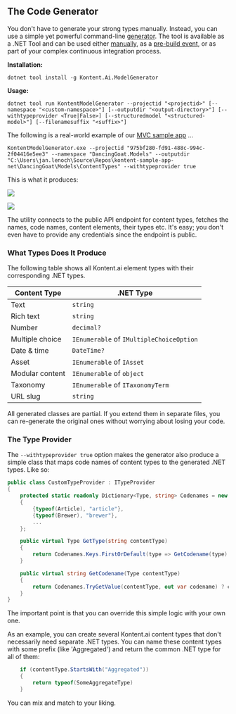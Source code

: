 ## The Code Generator
You don't have to generate your strong types manually. Instead, you can use a simple yet powerful command-line [generator](https://github.com/kontent-ai/model-generator-net). The tool is available as a .NET Tool and can be used either [manually](https://github.com/kontent-ai/boilerplate-net/blob/7267e647ab84df56e174a1ba76a65a948050cf34/src/content/Kontent.Ai.Boilerplate/Tools/GenerateModels.ps1#L3), as a [pre-build event](https://github.com/kontent-ai/boilerplate-net/blob/7267e647ab84df56e174a1ba76a65a948050cf34/src/content/Kontent.Ai.Boilerplate/Kontent.Ai.Boilerplate.csproj#L37-L50), or as part of your complex continuous integration process.

**Installation:**

`dotnet tool install -g Kontent.Ai.ModelGenerator`

**Usage:**

`dotnet tool run KontentModelGenerator --projectid "<projectid>" [--namespace "<custom-namespace>"] [--outputdir "<output-directory>"] [--withtypeprovider <True|False>] [--structuredmodel "<structured-model>"] [--filenamesuffix "<suffix>"]`

The following is a real-world example of our [MVC sample app](https://github.com/kontent-ai/sample-app-net/) …

`KontentModelGenerator.exe --projectid "975bf280-fd91-488c-994c-2f04416e5ee3" --namespace "DancingGoat.Models" --outputdir "C:\Users\jan.lenoch\Source\Repos\kontent-sample-app-net\DancingGoat\Models\ContentTypes" --withtypeprovider true`

This is what it produces:

![](https://us.v-cdn.net/6029479/uploads/editor/om/9m0zsikrmtaw.png "")

![](https://us.v-cdn.net/6029479/uploads/editor/ow/apet6zu6a451.png "")

The utility connects to the public API endpoint for content types, fetches the names, code names, content elements, their types etc. It's easy; you don't even have to provide any credentials since the endpoint is public.

### What Types Does It Produce

The following table shows all Kontent.ai element types with their corresponding .NET types.

| **Content Type** | **.NET Type** |
|-----------------|-----------------------------------|
| Text | `string` |
| Rich text | `string` |
| Number | `decimal?` |
| Multiple choice | `IEnumerable` of `IMultipleChoiceOption` |
| Date & time | `DateTime?` |
| Asset | `IEnumerable` of `IAsset` |
| Modular content | `IEnumerable` of `object` |
| Taxonomy | `IEnumerable` of `ITaxonomyTerm` |
| URL slug  | `string` |

All generated classes are partial. If you extend them in separate files, you can re-generate the original ones without worrying about losing your code.

### The Type Provider

The `--withtypeprovider true` option makes the generator also produce a simple class that maps code names of content types to the generated .NET types. Like so:
```csharp
public class CustomTypeProvider : ITypeProvider
{
	protected static readonly Dictionary<Type, string> Codenames = new Dictionary<Type, string>
	{
		{typeof(Article), "article"},
		{typeof(Brewer), "brewer"},
		...
	};

	public virtual Type GetType(string contentType)
	{
		return Codenames.Keys.FirstOrDefault(type => GetCodename(type).Equals(contentType));
	}

	public virtual string GetCodename(Type contentType)
	{
		return Codenames.TryGetValue(contentType, out var codename) ? codename : null;
	}
}
```

The important point is that you can override this simple logic with your own one.

As an example, you can create several Kontent.ai content types that don't necessarily need separate .NET types. You can name these content types with some prefix (like 'Aggregated') and return the common .NET type for all of them:

```csharp
	if (contentType.StartsWith("Aggregated"))
	{
		return typeof(SomeAggregateType)
	}
```

You can mix and match to your liking.
